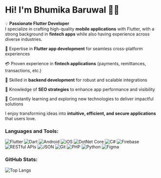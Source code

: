 # Hi! I'm Bhumika Baruwal 👋👋
💡 **Passionate Flutter Developer**  
I specialize in crafting high-quality **mobile applications** with Flutter, with a strong background in **fintech apps** while also having experience across diverse industries.  

📱 Expertise in **Flutter app development** for seamless cross-platform experiences  

💳 Proven experience in **fintech applications** (payments, remittances, transactions, etc.)  

🔗 Skilled in **backend development** for robust and scalable integrations  

🚀 Knowledge of **SEO strategies** to enhance app performance and visibility  

🌱 Constantly learning and exploring new technologies to deliver impactful solutions  

I enjoy transforming ideas into **intuitive, efficient, and secure applications** that users love.  


### Languages and Tools:
![Flutter](https://img.shields.io/badge/Flutter-02569B?style=for-the-badge&logo=flutter&logoColor=white)
![Dart](https://img.shields.io/badge/Dart-0175C2?style=for-the-badge&logo=dart&logoColor=white)
![Android](https://img.shields.io/badge/Android-3DDC84?style=for-the-badge&logo=android&logoColor=white)
![iOS](https://img.shields.io/badge/iOS-000000?style=for-the-badge&logo=apple&logoColor=white)
![DotNet Core](https://img.shields.io/badge/.NET_Core-512BD4?style=for-the-badge&logo=dotnet&logoColor=white)
![C#](https://img.shields.io/badge/C%23-239120?style=for-the-badge&logo=c-sharp&logoColor=white)
![Firebase](https://img.shields.io/badge/Firebase-FFCA28?style=for-the-badge&logo=firebase&logoColor=white)
![RESTful APIs](https://img.shields.io/badge/RESTful_APIs-000000?style=for-the-badge&logo=api&logoColor=white)
![JSON](https://img.shields.io/badge/JSON-000000?style=for-the-badge&logo=json&logoColor=white)
![Git](https://img.shields.io/badge/Git-F05032?style=for-the-badge&logo=git&logoColor=white)
![PHP](https://img.shields.io/badge/PHP-777BB4?style=for-the-badge&logo=php&logoColor=white)
![Python](https://img.shields.io/badge/Python-3776AB?style=for-the-badge&logo=python&logoColor=white)
![Figma](https://img.shields.io/badge/Figma-F24E1E?style=for-the-badge&logo=figma&logoColor=white)


### GitHub Stats:

![Top Langs](https://github-readme-stats.vercel.app/api/top-langs/?username=bhumika2080&layout=compact)
